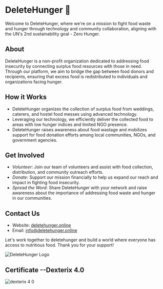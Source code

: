 # DeleteHunger 🍲

Welcome to DeleteHunger, where we're on a mission to fight food waste and hunger through technology and community collaboration, aligning with the UN's 2nd sustainability goal - Zero Hunger.

## About
DeleteHunger is a non-profit organization dedicated to addressing food insecurity by connecting surplus food resources with those in need. Through our platform, we aim to bridge the gap between food donors and recipients, ensuring that excess food is redistributed to individuals and organizations facing hunger.

## How it Works
- DeleteHunger organizes the collection of surplus food from weddings, caterers, and hostel food messes using advanced technology.
- Leveraging our technology, we efficiently deliver the collected food to areas with low hunger indices and limited NGO presence.
- DeleteHunger raises awareness about food wastage and mobilizes support for food donation efforts among local communities, NGOs, and government agencies.

## Get Involved
- *Volunteer*: Join our team of volunteers and assist with food collection, distribution, and community outreach efforts.
- *Donate*: Support our mission financially to help us expand our reach and impact in fighting food insecurity.
- *Spread the Word*: Share DeleteHunger with your network and raise awareness about the importance of addressing food waste and hunger in our communities.



## Contact Us
- Website: [deletehunger.online](https://deletehunger.online)
- Email: info@deletehunger.online

Let's work together to deletehunger and build a world where everyone has access to nutritious food. Thank you for your support!

![DeleteHunger Logo](https://github.com/Team-Samadhaan/Deletehunger/assets/166902861/063bac42-fa93-4d25-bd31-45f3d1858d7e)

## Certificate --Dexterix 4.0
![dexterix 4 0](https://github.com/abhinav9573/Deletehunger--/assets/133889187/2f50ba53-8a65-489e-9fb5-8edc4c231c18)

